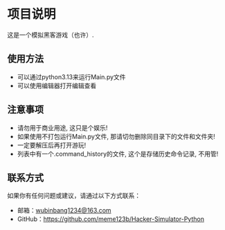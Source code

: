 # 项目说明

这是一个模拟黑客游戏（也许）.

## 使用方法

- 可以通过python3.13来运行Main.py文件
- 可以使用编辑器打开编辑查看

## 注意事项

- 请勿用于商业用途, 这只是个娱乐!
- 如果使用不打包运行Main.py文件, 那请切勿删除同目录下的文件和文件夹!
- 一定要解压后再打开游玩!
- 列表中有一个.command_history的文件, 这个是存储历史命令记录, 不用管!

## 联系方式

如果你有任何问题或建议，请通过以下方式联系：

- 邮箱：wubinbang1234@163.com
- GitHub：https://github.com/meme123b/Hacker-Simulator-Python

